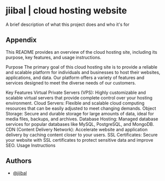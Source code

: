 
# jiibal | cloud hosting website

A brief description of what this project does and who it's for


## Appendix
This README provides an overview of the cloud hosting site, including its purpose, key features, and usage instructions.

Purpose
The primary goal of this cloud hosting site is to provide a reliable and scalable platform for individuals and businesses to host their websites, applications, and data. Our platform offers a variety of features and services designed to meet the diverse needs of our customers.

Key Features
Virtual Private Servers (VPS): Highly customizable and scalable virtual servers that provide complete control over your hosting environment.
Cloud Servers: Flexible and scalable cloud computing resources that can be easily adjusted to meet changing demands.
Object Storage: Secure and durable storage for large amounts of data, ideal for media files, backups, and archives.
Database Hosting: Managed database services for popular databases like MySQL, PostgreSQL, and MongoDB.
CDN (Content Delivery Network): Accelerate website and application delivery by caching content closer to your users.
SSL Certificates: Secure your website with SSL certificates to protect sensitive data and improve SEO.
Usage Instructions


## Authors

- [@jiibal](https://www.github.com/jiibal)


